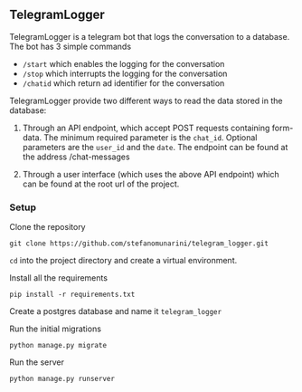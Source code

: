## TelegramLogger

TelegramLogger is a telegram bot that logs the conversation to a database. The bot has 3 simple commands

* `/start` which enables the logging for the conversation
* `/stop` which interrupts the logging for the conversation
* `/chatid` which return ad identifier for the conversation

TelegramLogger provide two different ways to read the data stored in the database:

 1. Through an API endpoint, which accept POST requests containing form-data. The minimum required parameter is the
    `chat_id`. Optional parameters are the `user_id` and the `date`. The endpoint can be found at the address
    /chat-messages

 2. Through a user interface (which uses the above API endpoint) which can be found at the root url of the project.

### Setup

Clone the repository

```git clone https://github.com/stefanomunarini/telegram_logger.git```

`cd` into the project directory and create a virtual environment.

Install all the requirements

```pip install -r requirements.txt```

Create a postgres database and name it `telegram_logger`

Run the initial migrations

```python manage.py migrate```

Run the server

```python manage.py runserver```